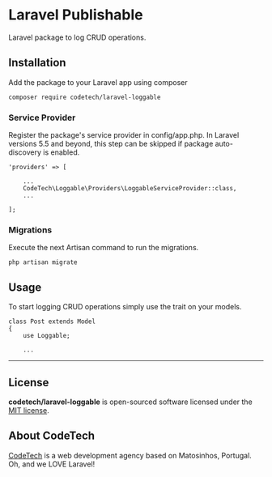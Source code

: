 # Laravel Publishable

Laravel package to log CRUD operations.


## Installation

Add the package to your Laravel app using composer

```
composer require codetech/laravel-loggable
```


### Service Provider

Register the package's service provider in config/app.php. In Laravel versions 5.5 and beyond, this step can be skipped if package auto-discovery is enabled.

```
'providers' => [

    ...
    CodeTech\Loggable\Providers\LoggableServiceProvider::class,
    ...

];
```


### Migrations

Execute the next Artisan command to run the migrations.

```
php artisan migrate

```


## Usage

To start logging CRUD operations simply use the trait on your models.

```
class Post extends Model
{
    use Loggable;

    ...
```


---


## License

**codetech/laravel-loggable** is open-sourced software licensed under the [MIT license](https://github.com/CodeTechPt/laravel-loggable/blob/master/LICENSE).


## About CodeTech

[CodeTech](https://www.codetech.pt) is a web development agency based on Matosinhos, Portugal. Oh, and we LOVE Laravel!
